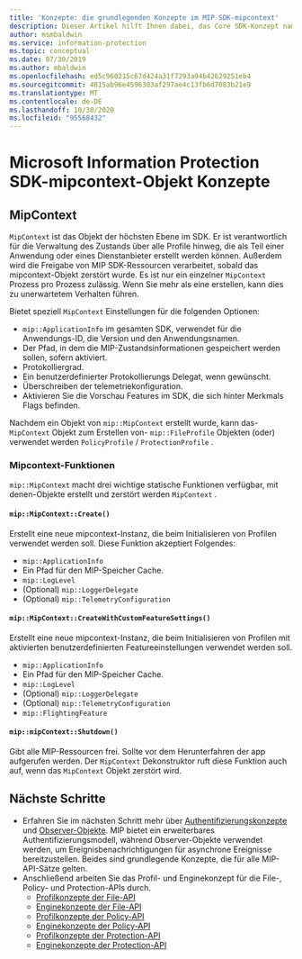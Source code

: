 ```yaml
---
title: 'Konzepte: die grundlegenden Konzepte im MIP SDK-mipcontext'
description: Dieser Artikel hilft Ihnen dabei, das Core SDK-Konzept namens mipcontext zu verstehen, das die Anwendungs Initialisierung steuert.
author: msmbaldwin
ms.service: information-protection
ms.topic: conceptual
ms.date: 07/30/2019
ms.author: mbaldwin
ms.openlocfilehash: ed5c960215c67d424a31f7293a94b42629251eb4
ms.sourcegitcommit: 4815ab96e4596303af297ae4c13fb6d7083b21e9
ms.translationtype: MT
ms.contentlocale: de-DE
ms.lasthandoff: 10/30/2020
ms.locfileid: "95568432"
---
```

# <a name="microsoft-information-protection-sdk---mipcontext-object-concepts"></a>Microsoft Information Protection SDK-mipcontext-Objekt Konzepte

## <a name="mipcontext"></a>MipContext

`MipContext` ist das Objekt der höchsten Ebene im SDK. Er ist verantwortlich für die Verwaltung des Zustands über alle Profile hinweg, die als Teil einer Anwendung oder eines Dienstanbieter erstellt werden können. Außerdem wird die Freigabe von MIP SDK-Ressourcen verarbeitet, sobald das mipcontext-Objekt zerstört wurde. Es ist nur ein einzelner `MipContext` Prozess pro Prozess zulässig. Wenn Sie mehr als eine erstellen, kann dies zu unerwartetem Verhalten führen.

Bietet speziell `MipContext` Einstellungen für die folgenden Optionen:

- `mip::ApplicationInfo` im gesamten SDK, verwendet für die Anwendungs-ID, die Version und den Anwendungsnamen.
- Der Pfad, in dem die MIP-Zustandsinformationen gespeichert werden sollen, sofern aktiviert.
- Protokolliergrad.
- Ein benutzerdefinierter Protokollierungs Delegat, wenn gewünscht.
- Überschreiben der telemetriekonfiguration.
- Aktivieren Sie die Vorschau Features im SDK, die sich hinter Merkmals Flags befinden.

Nachdem ein Objekt von `mip::MipContext` erstellt wurde, kann das- `MipContext` Objekt zum Erstellen von- `mip::FileProfile` Objekten (oder) verwendet werden `PolicyProfile` / `ProtectionProfile` .

### <a name="mipcontext-functions"></a>Mipcontext-Funktionen

`mip::MipContext` macht drei wichtige statische Funktionen verfügbar, mit denen-Objekte erstellt und zerstört werden `MipContext` .

#### `mip::MipContext::Create()`

Erstellt eine neue mipcontext-Instanz, die beim Initialisieren von Profilen verwendet werden soll. Diese Funktion akzeptiert Folgendes:

- `mip::ApplicationInfo`
- Ein Pfad für den MIP-Speicher Cache.
- `mip::LogLevel`
- (Optional) `mip::LoggerDelegate`
- (Optional) `mip::TelemetryConfiguration`

#### `mip::MipContext::CreateWithCustomFeatureSettings()`

Erstellt eine neue mipcontext-Instanz, die beim Initialisieren von Profilen mit aktivierten benutzerdefinierten Featureeinstellungen verwendet werden soll.

- `mip::ApplicationInfo`
- Ein Pfad für den MIP-Speicher Cache.
- `mip::LogLevel`
- (Optional) `mip::LoggerDelegate`
- (Optional) `mip::TelemetryConfiguration`
- `mip::FlightingFeature`

#### `mip::mipContext::Shutdown()`

Gibt alle MIP-Ressourcen frei. Sollte vor dem Herunterfahren der app aufgerufen werden. Der `MipContext` Dekonstruktor ruft diese Funktion auch auf, wenn das `MipContext` Objekt zerstört wird.

## <a name="next-steps"></a>Nächste Schritte

- Erfahren Sie im nächsten Schritt mehr über [Authentifizierungskonzepte](concept-authentication-cpp.md) und [Observer-Objekte](concept-async-observers.md). MIP bietet ein erweiterbares Authentifizierungsmodell, während Observer-Objekte verwendet werden, um Ereignisbenachrichtigungen für asynchrone Ereignisse bereitzustellen. Beides sind grundlegende Konzepte, die für alle MIP-API-Sätze gelten.
- Anschließend arbeiten Sie das Profil- und Enginekonzept für die File-, Policy- und Protection-APIs durch.
  - [Profilkonzepte der File-API](concept-profile-engine-file-profile-cpp.md)
  - [Enginekonzepte der File-API](concept-profile-engine-file-engine-cpp.md)
  - [Profilkonzepte der Policy-API](concept-profile-engine-file-profile-cpp.md)
  - [Enginekonzepte der Policy-API](concept-profile-engine-file-engine-cpp.md)
  - [Profilkonzepte der Protection-API](concept-profile-engine-file-profile-cpp.md)
  - [Enginekonzepte der Protection-API](concept-profile-engine-file-engine-cpp.md)
